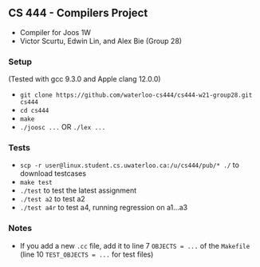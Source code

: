 ## CS 444 - Compilers Project
- Compiler for Joos 1W
- Victor Scurtu, Edwin Lin, and Alex Bie (Group 28)

### Setup
(Tested with gcc 9.3.0 and Apple clang 12.0.0)
- `git clone https://github.com/waterloo-cs444/cs444-w21-group28.git cs444`
- `cd cs444`
- `make`
- `./joosc ...` OR `./lex ...`

### Tests
- `scp -r user@linux.student.cs.uwaterloo.ca:/u/cs444/pub/* ./` to download testcases
- `make test`
- `./test` to test the latest assignment
- `./test a2` to test a2
- `./test a4r` to test a4, running regression on a1...a3

### Notes
- If you add a new `.cc` file, add it to line 7 `OBJECTS = ...` of the `Makefile` (line 10 `TEST_OBJECTS = ...` for test files)
